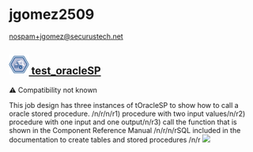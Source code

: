 # jgomez2509
  <nospam+jgomez@securustech.net>

## <a href='./components/test_oracleSP/readme.md'><img src='./components/test_oracleSP/logo.jpg' width='40' height='40'> test_oracleSP</a>
 :warning: Compatibility not known

 This job design has three instances of tOracleSP to show how to call a oracle stored procedure. /n/r/n/r1) procedure with two input values/n/r2) procedure with one input and one output/n/r3) call the function that is shown in the Component Reference Manual /n/r/n/rSQL included in the documentation to create tables and stored procedures /n/r
<img src='./components/test_oracleSP/sample.jpg'>
